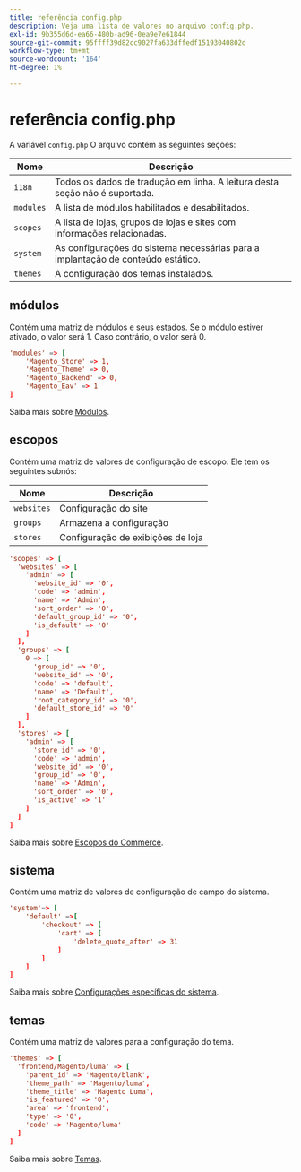 ```yaml
---
title: referência config.php
description: Veja uma lista de valores no arquivo config.php.
exl-id: 9b355d6d-ea66-480b-ad96-0ea9e7e61844
source-git-commit: 95ffff39d82cc9027fa633dffedf15193040802d
workflow-type: tm+mt
source-wordcount: '164'
ht-degree: 1%

---
```


# referência config.php

A variável `config.php` O arquivo contém as seguintes seções:

| Nome | Descrição |
| --------- | -------------------|
| `i18n` | Todos os dados de tradução em linha. A leitura desta seção não é suportada. |
| `modules` | A lista de módulos habilitados e desabilitados. |
| `scopes` | A lista de lojas, grupos de lojas e sites com informações relacionadas. |
| `system` | As configurações do sistema necessárias para a implantação de conteúdo estático. |
| `themes` | A configuração dos temas instalados. |

## módulos

Contém uma matriz de módulos e seus estados. Se o módulo estiver ativado, o valor será 1. Caso contrário, o valor será 0.

```conf
'modules' => [
    'Magento_Store' => 1,
    'Magento_Theme' => 0,
    'Magento_Backend' => 0,
    'Magento_Eav' => 1
]
```

Saiba mais sobre [Módulos].

## escopos

Contém uma matriz de valores de configuração de escopo. Ele tem os seguintes subnós:

| Nome | Descrição |
| ---------- | -----------------------------------|
| `websites` | Configuração do site |
| `groups` | Armazena a configuração |
| `stores` | Configuração de exibições de loja |

```conf
'scopes' => [
  'websites' => [
    'admin' => [
      'website_id' => '0',
      'code' => 'admin',
      'name' => 'Admin',
      'sort_order' => '0',
      'default_group_id' => '0',
      'is_default' => '0'
    ]
  ],
  'groups' => [
    0 => [
      'group_id' => '0',
      'website_id' => '0',
      'code' => 'default',
      'name' => 'Default',
      'root_category_id' => '0',
      'default_store_id' => '0'
    ]
  ],
  'stores' => [
    'admin' => [
      'store_id' => '0',
      'code' => 'admin',
      'website_id' => '0',
      'group_id' => '0',
      'name' => 'Admin',
      'sort_order' => '0',
      'is_active' => '1'
    ]
  ]
]
```

Saiba mais sobre [Escopos do Commerce][scopes].

## sistema

Contém uma matriz de valores de configuração de campo do sistema.

```conf
'system'=> [
    'default' =>[
        'checkout' => [
            'cart' => [
                'delete_quote_after' => 31
            ]
        ]
    ]
]
```

Saiba mais sobre [Configurações específicas do sistema](config-reference-sens.md).

## temas

Contém uma matriz de valores para a configuração do tema.

```conf
'themes' => [
  'frontend/Magento/luma' => [
    'parent_id' => 'Magento/blank',
    'theme_path' => 'Magento/luma',
    'theme_title' => 'Magento Luma',
    'is_featured' => '0',
    'area' => 'frontend',
    'type' => '0',
    'code' => 'Magento/luma'
  ]
]
```

Saiba mais sobre [Temas].

<!-- link definitions -->

[Módulos]: https://experienceleague.adobe.com/docs/commerce-learn/tutorials/backend-development/create-module.html
[scopes]: https://experienceleague.adobe.com/docs/commerce-admin/start/setup/websites-stores-views.html#scope-settings
[Temas]: https://developer.adobe.com/commerce/frontend-core/guide/themes/create-storefront/

